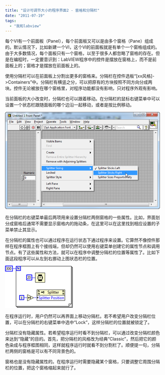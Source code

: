 ```yaml
---
title: "设计可调节大小的程序界面2 - 窗格和分隔栏"
date: "2011-07-19"
tags: 
  - "我和labview"
---
```


每个VI有一个前面板（Panel），每个前面板又可以是由多个窗格（Pane）组成的。默认情况下，比如新建一个VI，这个VI的前面板就是有单个一个窗格组成的。由于大多数情况，每个面板只有一个窗格，以至于很多人都忽略了窗格的存在。但是在编程时，一定要意识到：LabVIEW程序中的控件是摆放在窗格上，而不是前面板上的；窗格才是摆放在前面板上的。

使用分隔栏可以在前面板上分割出更多的窗格来。分隔栏在控件选板“\[xx风格\]->Containers”中。分隔栏有横竖之分，可以把原有的方块按照不同方向分成两块。控件无论被放在哪个窗格里，对程序功能都没有影响，只对程序外观有影响。

当前面板的大小改变时，分隔栏也可以跟着移动。在分隔栏的鼠标右键菜单中可以设置一个状态栏跟随面板的哪个边沿一起移动，或者是按比例移动。

![image3](images/image3.png "image3")

在分隔栏的右键菜单最后两项用来设置分隔栏两侧窗格的一些属性。比如，界面划分成窗格后通常不需要显示窗格内的拖动条，在这里可以在这里找到相应设置的子菜单禁止其显示。

在分隔栏的属性也可以通过程序在运行状态下通过程序来设置。它算然不像控件那样在程序框图上有个接线端，但却仍然可以使用右键菜单创建它的属性节点和调用节点。有了这些属性和方法，就可以在程序中调整分隔栏的位置等属性了。比如下面这段程序可以从左到右挪动上图状态栏的位置。

![image1](images/image1.png "image1")

在程序运行时，用户仍然可以再界面上移动分隔栏。若不希望用户改变分隔栏位置，可以在分隔栏的右键菜单中选中“Lock”，这样分隔栏的位置就被锁定了。

分隔栏没有隐藏属性。若希望程序运行时看不到分隔栏，可以通过改变分隔栏颜色来达到“隐藏”的目的。首先，把分隔栏的风格改为经典“Classic”，然后把它的颜色染成与程序框图相同，这样就程序运行时就看不到分割栏了。顺便提一句，分隔栏两侧的窗格是可以有不同背景色的。

窗格也是没有隐藏属性的。在程序运行时需要隐藏某个窗格，只要调整它周围分隔栏的位置，把这个窗格缩起来就行了。
